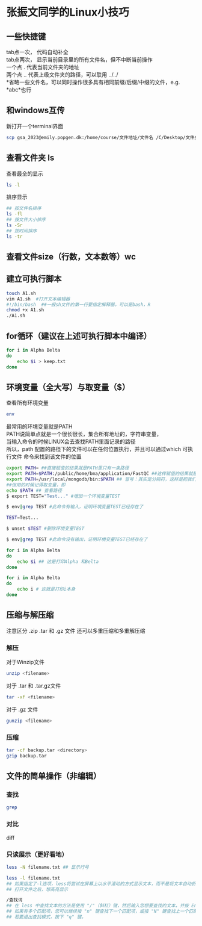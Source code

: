 # 张振文同学的Linux小技巧
## 一些快捷键
tab点一次， 代码自动补全  
tab点两次， 显示当前目录里的所有文件名，但不中断当前操作  
一个点 . 代表当前文件夹的地址  
两个点 .. 代表上级文件夹的路径，可以联用 ../../   
\*省略一些文件名，可以同时操作很多具有相同前缀/后缀/中缀的文件，e.g. \*abc\*也行  
## 和windows互传
新打开一个terminal界面
```bash
scp gsa_2023@emily.popgen.dk:/home/course/文件地址/文件名 /C/Desktop/文件夹地址
```
## 查看文件夹 ls
查看最全的显示
```bash
ls -l
```
排序显示
```bash
## 按文件名排序
ls -fl
## 按文件大小排序
ls -Sr
## 按时间排序
ls -tr
```
## 查看文件size（行数，文本数等）wc 
## 建立可执行脚本
```bash
touch A1.sh
vim A1.sh  #打开文本编辑器
#!/bin/bash  ##一般sh文件的第一行要指定解释器，可以是bash，R
chmod +x A1.sh
./A1.sh
```
## for循环（建议在上述可执行脚本中编译）
```bash
for i in Alpha Belta
do
    echo $i > keep.txt
done
```
## 环境变量（全大写）与取变量（$）
查看所有环境变量
```bash
env
```
最常用的环境变量就是PATH  
PATH说简单点就是一个很长很长，集合所有地址的，字符串变量，  
当输入命令的时候LINUX会去查找PATH里面记录的路径  
所以，path 配置的路径下的文件可以在任何位置执行，并且可以通过which 可执行文件 命令来找到该文件的位置  
```bash
export PATH= ##直接赋值的结果就是PATH里只有一条路径
export PATH=$PATH:/public/home/bma/application/FastQC ##这样赋值的结果就是添加变量，因为PATH其实是个集合
export PATH=/usr/local/mongodb/bin:$PATH ## 冒号：其实是分隔符，这样是把我们的路径添加到原PATH集合的最前面
##但用的时候记得取变量，即
echo $PATH ## 查看路径
$ export TEST="Test..." #增加一个环境变量TEST

$ env|grep TEST #此命令有输入，证明环境变量TEST已经存在了

TEST=Test...

$ unset $TEST #删除环境变量TEST

$ env|grep TEST #此命令没有输出，证明环境变量TEST已经存在了

```
```bash
for i in Alpha Belta
do
    echo $i ## 这是打印Alpha 和Belta
done

for i in Alpha Belta
do
    echo i # 这就是打印i本身
done
```
## 压缩与解压缩
注意区分 .zip .tar 和 .gz 文件
还可以多重压缩和多重解压缩
### 解压
对于Winzip文件  
```bash
unzip <filename>
```
对于 .tar 和 .tar.gz文件
```bash
tar -xf <filename>
```
对于 .gz 文件
```bash
gunzip <filename>
```
### 压缩
```bash
tar -cf backup.tar <directory>
gzip backup.tar
```
## 文件的简单操作（非编辑）
### 查找
```bash
grep
```
### 对比
diff
### 只读展示（更好看地）
```bash
less -N filename.txt ## 显示行号

less -l filename.txt
## 如果指定了-l选项，less将尝试在屏幕上以水平滚动的方式显示文本，而不是将文本自动折行显示。这样可以在水平方向上查看整行文本，而不需要折行。
## 打开文件之后，想高亮显示

/查找词
## 在 less 中查找文本的方法是使用 "/"（斜杠）键，然后输入您想要查找的文本，并按 Enter 键。
## 如果有多个匹配项，您可以继续按 "n" 键查找下一个匹配项，或按 "N" 键查找上一个匹配项。 
## 若要退出查找模式，按下 "q" 键。
```
